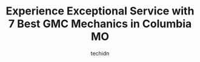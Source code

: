 ---
layout: ampstory
image: https://images.unsplash.com/photo-1596179570006-e6b11fac059b?ixlib=rb-4.0.3&ixid=MnwxMjA3fDB8MHxwaG90by1wYWdlfHx8fGVufDB8fHx8&auto=format&fit=crop&w=640&h=853&q=80
author: techidn
featured: false
description: Looking for reliable and skilled GMC Mechanic in Columbia MO, USA? Your search ends here with the 7 best GMC Mechanic in town. With their expertise and commitment to delivering exceptional s
title: Experience Exceptional Service with 7 Best GMC Mechanics in Columbia MO
cover:
   title: Experience Exceptional Service with 7 Best GMC Mechanics in Columbia MO
   subtitle: Rickpate
   background: https://images.unsplash.com/photo-1596179570006-e6b11fac059b?ixlib=rb-4.0.3&ixid=MnwxMjA3fDB8MHxwaG90by1wYWdlfHx8fGVufDB8fHx8&auto=format&fit=crop&w=640&h=853&q=80

pages: 
 - layout: thirds
   top: <h1>#1 A to Z Auto Repair</h1>
   bottom: "<p>I had a great experience with this crew and will continue bringing my car here. I brought my car into them, needing quite a bit of work, and the mechanic Dakota called me</p>"
   background: https://www.knot35.com/toplist/wp-content/uploads/2023/06/best-gmc-mechanic-1-in-columbia-mo-1685840403.jpeg
   backgroundblur: true
 - layout: thirds
   top: <h1>#2 Midwest Autoworx</h1>
   bottom: "<p>2001 Rangeline St, Columbia, MO 65202, United States</p>"
   background: https://www.knot35.com/toplist/wp-content/uploads/2023/06/best-gmc-mechanic-2-in-columbia-mo-1685840404.jpeg
   cta:
      link: https://www.knot35.com/toplist/experience-exceptional-service-with-7-best-gmc-mechanics-in-columbia-mo/
      text: Experience Exceptional Service with 7 Best GMC Mechanics in Columbia MO
 - layout: thirds
   top: <h1>#3 Como Auto Repair</h1>
   bottom: "<p>1910 Heriford Rd, Columbia, MO 65202, United States</p>"
   background: https://www.knot35.com/toplist/wp-content/uploads/2023/06/best-gmc-mechanic-3-in-columbia-mo-1685840404.jpeg
   cta:
      link: https://www.knot35.com/toplist/experience-exceptional-service-with-7-best-gmc-mechanics-in-columbia-mo/
      text: Experience Exceptional Service with 7 Best GMC Mechanics in Columbia MO
 - layout: thirds
   top: <h1>#4 Walts Service Inc.</h1>
   bottom: "<p>1204 N College Ave, Columbia, MO 65201, United States</p>"
   background: https://images.unsplash.com/photo-1518640467707-6811f4a6ab73?ixlib=rb-4.0.3&ixid=MnwxMjA3fDB8MHxwaG90by1wYWdlfHx8fGVufDB8fHx8&auto=format&fit=crop&w=640&h=853&q=80
   cta:
      link: https://www.knot35.com/toplist/experience-exceptional-service-with-7-best-gmc-mechanics-in-columbia-mo/
      text: Experience Exceptional Service with 7 Best GMC Mechanics in Columbia MO
 - layout: thirds
   top: <h1>#5 M Y Automotive</h1>
   bottom: "<p>801 N College Ave ste-c, Columbia, MO 65201, United States</p>"
   background: https://images.unsplash.com/photo-1515405295579-ba7b45403062?ixlib=rb-4.0.3&ixid=MnwxMjA3fDB8MHxwaG90by1wYWdlfHx8fGVufDB8fHx8&auto=format&fit=crop&w=640&h=853&q=80
   cta:
      link: https://www.knot35.com/toplist/experience-exceptional-service-with-7-best-gmc-mechanics-in-columbia-mo/
      text: Experience Exceptional Service with 7 Best GMC Mechanics in Columbia MO
 - layout: thirds
   top: <h1>#6 Columbia Car Care and Fleet Specialties</h1>
   bottom: "<p>North, 900 Old 63 N, Columbia, MO 65201, United States</p>"
   background: https://images.unsplash.com/photo-1620421680010-0766ff230392?ixlib=rb-4.0.3&ixid=MnwxMjA3fDB8MHxwaG90by1wYWdlfHx8fGVufDB8fHx8&auto=format&fit=crop&w=640&h=853&q=80
   cta:
      link: https://www.knot35.com/toplist/experience-exceptional-service-with-7-best-gmc-mechanics-in-columbia-mo/
      text: Experience Exceptional Service with 7 Best GMC Mechanics in Columbia MO
 - layout: thirds
   top: <h1>#7 Galens Auto Body</h1>
   bottom: "<p>910 Dinwiddie Cir, Columbia, MO 65202, United States</p>"
   background: https://images.unsplash.com/photo-1462556791646-c201b8241a94?ixlib=rb-4.0.3&ixid=MnwxMjA3fDB8MHxwaG90by1wYWdlfHx8fGVufDB8fHx8&auto=format&fit=crop&w=640&h=853&q=80
   cta:
      link: https://www.knot35.com/toplist/experience-exceptional-service-with-7-best-gmc-mechanics-in-columbia-mo/
      text: Experience Exceptional Service with 7 Best GMC Mechanics in Columbia MO
 - layout: thirds
   middle: Continue reading...
   background: https://images.unsplash.com/photo-1614648718611-0635f29016cb?ixlib=rb-4.0.3&ixid=MnwxMjA3fDB8MHxwaG90by1wYWdlfHx8fGVufDB8fHx8&auto=format&fit=crop&w=640&h=853&q=80
   cta:
      link: https://www.knot35.com/toplist/experience-exceptional-service-with-7-best-gmc-mechanics-in-columbia-mo/
      text: Experience Exceptional Service with 7 Best GMC Mechanics in Columbia MO
      
---